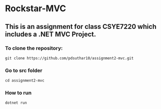 # Rockstar-MVC

## This is an assignment for class CSYE7220 which includes a .NET MVC Project.

### To clone the repository:

```
git clone https://github.com/pdsuthar10/assignment2-mvc.git
```

### Go to src folder
```
cd assignment2-mvc
```

### How to run
```
dotnet run
```
